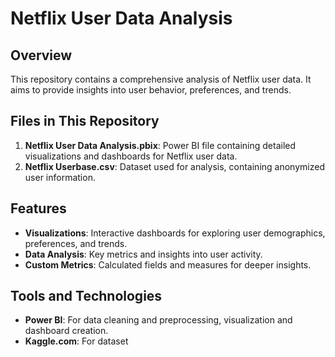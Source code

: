 # Netflix User Data Analysis

## Overview

This repository contains a comprehensive analysis of Netflix user data. It aims to provide insights into user behavior, preferences, and trends.

## Files in This Repository

1. **Netflix User Data Analysis.pbix**: Power BI file containing detailed visualizations and dashboards for Netflix user data.
2. **Netflix Userbase.csv**: Dataset used for analysis, containing anonymized user information.

## Features

- **Visualizations**: Interactive dashboards for exploring user demographics, preferences, and trends.
- **Data Analysis**: Key metrics and insights into user activity.
- **Custom Metrics**: Calculated fields and measures for deeper insights.

## Tools and Technologies

- **Power BI**:  For data cleaning and preprocessing, visualization and dashboard creation.
- **Kaggle.com**: For dataset
